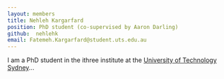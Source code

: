 ```yaml
---
layout: members
title: Nehleh Kargarfard
position: PhD student (co-supervised by Aaron Darling)
github:  nehlehk
email: Fatemeh.Kargarfard@student.uts.edu.au
---
```


I am a PhD student in the ithree institute at the [University of Technology Sydney](https://www.uts.edu.au)...